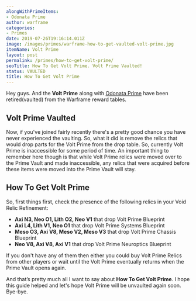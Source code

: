 ```yaml
---
alongWithPrimeItems:
- Odonata Prime
author: warframe
categories:
- Primes
date: 2019-07-26T19:16:14.011Z
image: /images/primes/warframe-how-to-get-vaulted-volt-prime.jpg
itemName: Volt Prime
layout: post
permalink: /primes/how-to-get-volt-prime/
seoTitle: How To Get Volt Prime. Volt Prime Vaulted!
status: VAULTED
title: How To Get Volt Prime
---
```

<p>Hey guys. And the <strong>Volt Prime</strong> along with <a href="/primes/how-to-get-odonata-prime/" title="How To Get Odonata Prime">Odonata Prime</a> have been retired(vaulted) from the Warframe reward tables.</p><!--more--> <h2>Volt Prime Vaulted</h2> <p>Now, if you've joined fairly recently there's a pretty good chance you have never experienced the vaulting. So, what it did is remove the relics that would drop parts for the Volt Prime from the drop table. So, currently Volt Prime is inaccessible for some period of time. An important thing to remember here though is that while Volt Prime relics were moved over to the Prime Vault and made inaccessible, any relics that were acquired before these items were moved into the Prime Vault will stay.</p> <h2>How To Get Volt Prime</h2> <p>So, first things first, check the presence of the following relics in your Void Relic Refinement:</p> <ul>  <li> <b>Axi N3, Neo O1, Lith O2, Neo V1</b> that drop Volt Prime Blueprint </li>  <li> <b>Axi L4, Lith V1, Neo O1</b> that drop Volt Prime Systems Blueprint </li>  <li> <b>Meso O3, Axi V8, Meso V2, Meso V3</b> that drop Volt Prime Chassis Blueprint </li>  <li> <b>Neo V8, Axi V8, Axi V1</b> that drop Volt Prime Neuroptics Blueprint </li>  </ul> <p>If you don't have any of them then either you could buy Volt Prime Relics from other players or wait until the Volt Prime eventually returns when the Prime Vault opens again.</p> <p>And that’s pretty much all I want to say about <strong>How To Get Volt Prime</strong>. I hope this guide helped and let's hope Volt Prime will be unvaulted again soon. Bye-bye.</p>